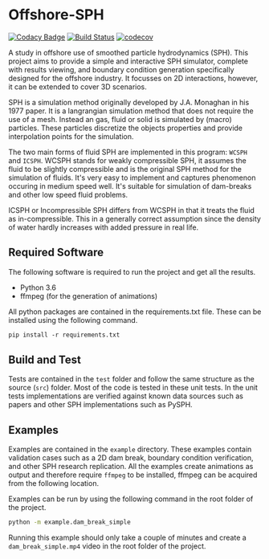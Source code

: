 # Offshore-SPH

[![Codacy Badge](https://api.codacy.com/project/badge/Grade/14d8416e36b14a98bd533dcfb2f4166a)](https://app.codacy.com/app/KoningJasper/Offshore-SPH?utm_source=github.com&utm_medium=referral&utm_content=KoningJasper/Offshore-SPH&utm_campaign=Badge_Grade_Dashboard)
[![Build Status](https://travis-ci.org/KoningJasper/Offshore-SPH.svg?branch=master)](https://travis-ci.org/KoningJasper/Offshore-SPH)
[![codecov](https://codecov.io/gh/KoningJasper/Offshore-SPH/branch/master/graph/badge.svg)](https://codecov.io/gh/KoningJasper/Offshore-SPH)

A study in offshore use of smoothed particle hydrodynamics (SPH). This project aims to provide a simple and interactive SPH simulator, complete with results viewing, and boundary condition generation specifically designed for the offshore industry. It focusses on 2D interactions, however, it can be extended to cover 3D scenarios.

SPH is a simulation method originally developed by J.A. Monaghan in his 1977 paper. It is a langrangian simulation method that does not require the use of a mesh. Instead an gas, fluid or solid is simulated by (macro) particles. These particles discretize the objects properties and provide interpolation points for the simulation.

The two main forms of fluid SPH are implemented in this program: `WCSPH` and `ICSPH`. WCSPH stands for weakly compressible SPH, it assumes the fluid to be slightly compressible and is the original SPH method for the simulation of fluids. It's very easy to implement and captures phenomenon occuring in medium speed well. It's suitable for simulation of dam-breaks and other low speed fluid problems.

ICSPH or Incompressible SPH differs from WCSPH in that it treats the fluid as in-compressible. This in a generally correct assumption since the density of water hardly increases with added pressure in real life.

## Required Software

The following software is required to run the project and get all the results.

- Python 3.6
- ffmpeg (for the generation of animations)

All python packages are contained in the requirements.txt file. These can be installed using the following command.

```ps
pip install -r requirements.txt
```

## Build and Test

Tests are contained in the `test` folder and follow the same structure as the source (`src`) folder. Most of the code is tested in these unit tests. In the unit tests implementations are verified against known data sources such as papers and other SPH implementations such as PySPH.

## Examples

Examples are contained in the `example` directory. These examples contain validation cases such as a 2D dam break, boundary condition verification, and other SPH research replication. All the examples create animations as output and therefore require `ffmpeg` to be installed, ffmpeg can be acquired from the following location.

Examples can be run by using the following command in the root folder of the project.
```sh
python -m example.dam_break_simple
```

Running this example should only take a couple of minutes and create a ``dam_break_simple.mp4`` video in the root folder of the project.
